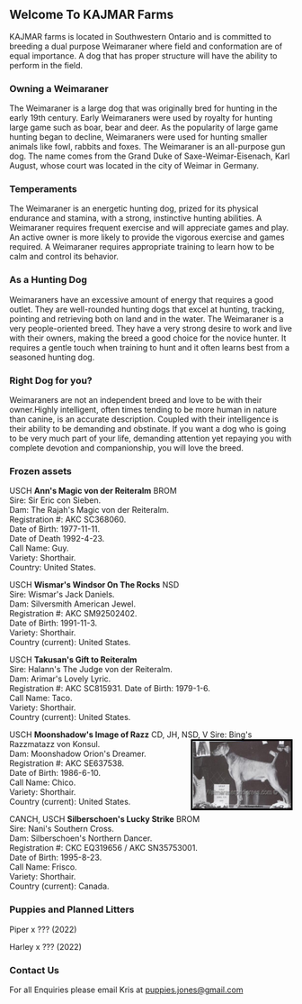 ## Welcome To KAJMAR Farms

KAJMAR farms is located in Southwestern Ontario and is committed to breeding a dual purpose Weimaraner where field and conformation are of equal importance. A dog that has proper structure will have the ability to perform in the field.

### Owning a Weimaraner

The Weimaraner is a large dog that was originally bred for hunting in the early 19th century. Early Weimaraners were used by royalty for hunting large game such as boar, bear and deer. As the popularity of large game hunting began to decline, Weimaraners were used for hunting smaller animals like fowl, rabbits and foxes.
The Weimaraner is an all-purpose gun dog. The name comes from the Grand Duke of Saxe-Weimar-Eisenach, Karl August, whose court was located in the city of Weimar in Germany.

### Temperaments

The Weimaraner is an energetic hunting dog, prized for its physical endurance and stamina, with a strong, instinctive hunting abilities.  A Weimaraner requires frequent exercise and will appreciate games and play. An active owner is more likely to provide the vigorous exercise and games required. A Weimaraner requires appropriate training to learn how to be calm and control its behavior.

### As a Hunting Dog

Weimaraners have an excessive amount of energy that requires a good outlet. They are well-rounded hunting dogs that excel at hunting, tracking, pointing and retrieving both on land and in the water. The Weimaraner is a very people-oriented breed. They have a very strong desire to work and live with their owners, making the breed a good choice for the novice hunter. It requires a gentle touch when training to hunt and it often learns best from a seasoned hunting dog.

### Right Dog for you?
Weimaraners are not an independent breed and love to be with their owner.Highly intelligent, often times tending to be more human in nature than canine, is an accurate description. Coupled with their intelligence is their ability to be demanding and obstinate. If you want a dog who is going to be very much part of your life, demanding attention yet repaying you with complete devotion and companionship, you will love the breed.

### Frozen assets

USCH **Ann's Magic von der Reiteralm** BROM  
Sire: Sir Eric con Sieben.  
Dam: The Rajah's Magic von der Reiteralm.  
Registration #: AKC SC368060.  
Date of Birth: 1977-11-11.  
Date of Death 1992-4-23.  
Call Name: Guy.  
Variety: Shorthair.  
Country: United States.  

USCH **Wismar's Windsor On The Rocks** NSD  
Sire: Wismar's Jack Daniels.  
Dam: Silversmith American Jewel.  
Registration #: AKC SM92502402.  
Date of Birth: 1991-11-3.  
Variety: Shorthair.  
Country (current): United States.  

USCH **Takusan's Gift to Reiteralm**  
Sire: Halann's The Judge von der Reiteralm.   
Dam: Arimar's Lovely Lyric.   
Registration #: AKC SC815931. 
Date of Birth: 1979-1-6.  
Call Name: Taco.  
Variety: Shorthair.  
Country (current): United States.  

USCH **Moonshadow's Image of Razz** CD, JH, NSD, V  <img src="assets/images/moonshadow.jpeg" alt="" style="width:175px;height:120px;border:3px solid black;float:right">
Sire: Bing's Razzmatazz von Konsul.  
Dam: Moonshadow Orion's Dreamer.  
Registration #: AKC SE637538.  
Date of Birth: 1986-6-10.  
Call Name: Chico.  
Variety: Shorthair.  
Country (current): United States.  

CANCH, USCH **Silberschoen's Lucky Strike** BROM  
Sire: Nani's Southern Cross.  
Dam: Silberschoen's Northern Dancer.  
Registration #: CKC EQ319656 / AKC SN35753001.  
Date of Birth: 1995-8-23.  
Call Name: Frisco.  
Variety: Shorthair.  
Country (current): Canada.  

### Puppies and Planned Litters

Piper x ??? (2022)

Harley x ??? (2022)

### Contact Us
For all Enquiries please email Kris at puppies.jones@gmail.com

